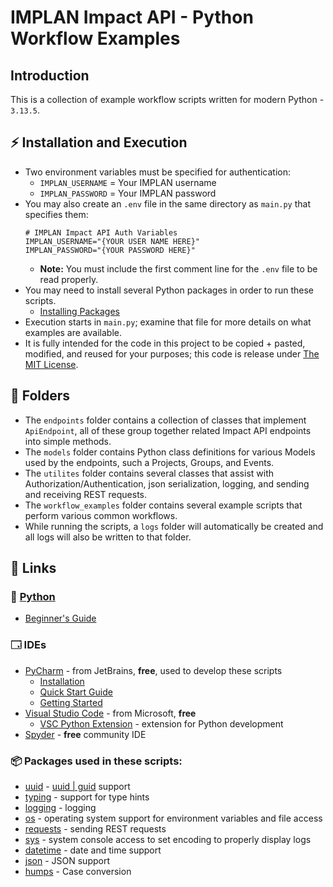 # IMPLAN Impact API - Python Workflow Examples

## Introduction
This is a collection of example workflow scripts written for modern Python - `3.13.5`.  

## ⚡ Installation and Execution

- Two environment variables must be specified for authentication:
  - `IMPLAN_USERNAME` = Your IMPLAN username
  - `IMPLAN_PASSWORD` = Your IMPLAN password
- You may also create an `.env` file in the same directory as `main.py` that specifies them:
  ```env
  # IMPLAN Impact API Auth Variables
  IMPLAN_USERNAME="{YOUR USER NAME HERE}"
  IMPLAN_PASSWORD="{YOUR PASSWORD HERE}"
  ```
  - **Note:** You must include the first comment line for the `.env` file to be read properly.
- You may need to install several Python packages in order to run these scripts.
  - [Installing Packages](https://packaging.python.org/en/latest/tutorials/installing-packages/)
- Execution starts in `main.py`; examine that file for more details on what examples are available.
- It is fully intended for the code in this project to be copied + pasted, modified, and reused for your purposes; this code is release under [The MIT License](https://opensource.org/license/mit). 


## 📂 Folders
- The `endpoints` folder contains a collection of classes that implement `ApiEndpoint`, all of these group together related Impact API endpoints into simple methods.
- The `models` folder contains Python class definitions for various Models used by the endpoints, such a Projects, Groups, and Events.
- The `utilites` folder contains several classes that assist with Authorization/Authentication, json serialization, logging, and sending and receiving REST requests.
- The `workflow_examples` folder contains several example scripts that perform various common workflows.
- While running the scripts, a `logs` folder will automatically be created and all logs will also be written to that folder.

## 🔗 Links

### 🐍 [Python](https://www.python.org/)
- [Beginner's Guide](https://wiki.python.org/moin/BeginnersGuide/Download)

### 🗔 IDEs
- [PyCharm](https://www.jetbrains.com/pycharm/) - from JetBrains, **free**, used to develop these scripts
  - [Installation](https://www.jetbrains.com/help/pycharm/installation-guide.html)
  - [Quick Start Guide](https://www.jetbrains.com/help/pycharm/quick-start-guide.html)
  - [Getting Started](https://www.jetbrains.com/help/pycharm/getting-started.html)
- [Visual Studio Code](https://code.visualstudio.com/) - from Microsoft, **free**
  - [VSC Python Extension](https://marketplace.visualstudio.com/items?itemName=ms-python.python) - extension for Python development
- [Spyder](https://www.spyder-ide.org/) - **free** community IDE

### 📦 Packages used in these scripts:
- [uuid](https://docs.python.org/3/library/uuid.html) - [uuid | guid](https://en.wikipedia.org/wiki/Universally_unique_identifier) support
- [typing](https://docs.python.org/3/library/typing.html) - support for type hints
- [logging](https://docs.python.org/3/library/logging.html) - logging
- [os](https://docs.python.org/3/library/os.html) - operating system support for environment variables and file access
- [requests](https://pypi.org/project/requests/) - sending REST requests
- [sys](https://docs.python.org/3/library/sys.html) - system console access to set encoding to properly display logs
- [datetime](https://docs.python.org/3/library/datetime.html) - date and time support
- [json](https://docs.python.org/3/library/json.html) - JSON support
- [humps](https://humps.readthedocs.io/en/latest/) - Case conversion